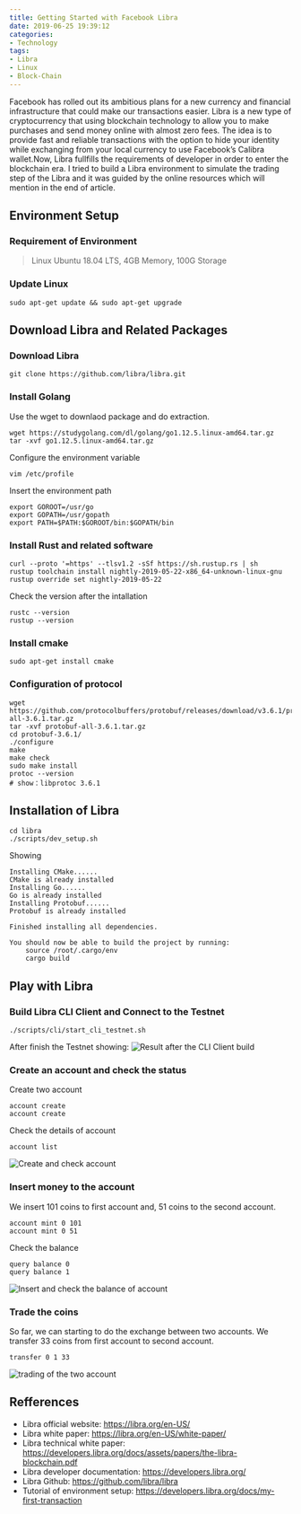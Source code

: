 ```yaml
---
title: Getting Started with Facebook Libra
date: 2019-06-25 19:39:12
categories:
- Technology
tags: 
- Libra
- Linux
- Block-Chain
---
```


Facebook has rolled out its ambitious plans for a new currency and financial infrastructure that could make our transactions easier. Libra is a new type of cryptocurrency that using blockchain technology to allow you to make purchases and send money online with almost zero fees. The idea is to provide fast and reliable transactions with the option to hide your identity while exchanging from your local currency to use Facebook’s Calibra wallet.Now, Libra fullfills the requirements of developer in order to enter the blockchain era. I tried to build a Libra environment to simulate the trading step of the Libra and it was guided by the online resources which will mention in the end of article.

<!-- more --> 

## Environment Setup

### Requirement of Environment

>
> Linux Ubuntu 18.04 LTS, 4GB Memory, 100G Storage
>

### Update Linux
```
sudo apt-get update && sudo apt-get upgrade
```

## Download Libra and Related Packages

### Download Libra
```
git clone https://github.com/libra/libra.git
```

### Install Golang
Use the wget to downlaod package and do extraction.
```
wget https://studygolang.com/dl/golang/go1.12.5.linux-amd64.tar.gz
tar -xvf go1.12.5.linux-amd64.tar.gz
```
Configure the environment variable
```
vim /etc/profile
```
Insert the environment path
```
export GOROOT=/usr/go
export GOPATH=/usr/gopath
export PATH=$PATH:$GOROOT/bin:$GOPATH/bin
```

### Install Rust and related software
```
curl --proto '=https' --tlsv1.2 -sSf https://sh.rustup.rs | sh
rustup toolchain install nightly-2019-05-22-x86_64-unknown-linux-gnu
rustup override set nightly-2019-05-22
```
Check the version after the intallation
```
rustc --version
rustup --version
```

### Install cmake
```
sudo apt-get install cmake
```

### Configuration of protocol
```
wget https://github.com/protocolbuffers/protobuf/releases/download/v3.6.1/protobuf-all-3.6.1.tar.gz
tar -xvf protobuf-all-3.6.1.tar.gz
cd protobuf-3.6.1/
./configure
make
make check
sudo make install
protoc --version
# show：libprotoc 3.6.1
```

## Installation of Libra
```
cd libra
./scripts/dev_setup.sh
```
Showing
```
Installing CMake......
CMake is already installed
Installing Go......
Go is already installed
Installing Protobuf......
Protobuf is already installed

Finished installing all dependencies.

You should now be able to build the project by running:
	source /root/.cargo/env
	cargo build
```

## Play with Libra

### Build Libra CLI Client and Connect to the Testnet
```
./scripts/cli/start_cli_testnet.sh
```
After finish the Testnet showing:
![Result after the CLI Client build](/1.png)

### Create an account and check the status

Create two account 
```
account create
account create
```
Check the details of account
```
account list
```
![Create and check account](/2.png)

### Insert money to the account
We insert 101 coins to first account and, 51 coins to the second account.
```
account mint 0 101
account mint 0 51
```
Check the balance
```
query balance 0
query balance 1
```
![Insert and check the balance of account](/3.png)

### Trade the coins
So far, we can starting to do the exchange between two accounts.
We transfer 33 coins from first account to second account.
```
transfer 0 1 33
```
![trading of the two account](/5.png)

## Refferences
* Libra official website:  https://libra.org/en-US/
* Libra white paper: https://libra.org/en-US/white-paper/
* Libra technical white paper: https://developers.libra.org/docs/assets/papers/the-libra-blockchain.pdf
* Libra developer documentation: https://developers.libra.org/
* Libra Github: https://github.com/libra/libra
* Tutorial of environment setup: https://developers.libra.org/docs/my-first-transaction



